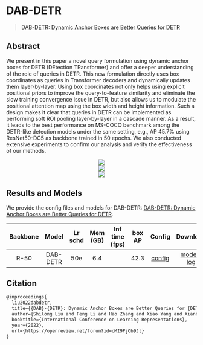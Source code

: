 # DAB-DETR

> [DAB-DETR: Dynamic Anchor Boxes are Better Queries for DETR](https://arxiv.org/abs/2201.12329)

<!-- [ALGORITHM] -->

## Abstract

We present in this paper a novel query formulation using dynamic anchor boxes for DETR (DEtection TRansformer) and offer a deeper understanding of the role of queries in DETR. This new formulation directly uses box coordinates as queries in Transformer decoders and dynamically updates them layer-by-layer. Using box coordinates not only helps using explicit positional priors to improve the query-to-feature similarity and eliminate the slow training convergence issue in DETR, but also allows us to modulate the positional attention map using the box width and height information. Such a design makes it clear that queries in DETR can be implemented as performing soft ROI pooling layer-by-layer in a cascade manner. As a result, it leads to the best performance on MS-COCO benchmark among the DETR-like detection models under the same setting, e.g., AP 45.7% using ResNet50-DC5 as backbone trained in 50 epochs. We also conducted extensive experiments to confirm our analysis and verify the effectiveness of our methods.

<div align=center>
<img src="https://github.com/IDEA-Research/DAB-DETR/blob/main/figure/arch.png?raw=true"/>
</div>
<div align=center>
<img src="https://github.com/IDEA-Research/DAB-DETR/blob/main/figure/model.png?raw=true"/>
</div>
<div align=center>
<img src="https://github.com/IDEA-Research/DAB-DETR/blob/main/figure/results.png?raw=true"/>
</div>

## Results and Models

We provide the config files and models for DAB-DETR: [DAB-DETR: Dynamic Anchor Boxes are Better Queries for DETR](https://arxiv.org/abs/2201.12329).

| Backbone |  Model   | Lr schd | Mem (GB) | Inf time (fps) | box AP |                  Config                   |                                                                                                                                                                        Download                                                                                                                                                                        |
| :------: | :------: | :-----: | :------: | :------------: | :----: | :---------------------------------------: | :----------------------------------------------------------------------------------------------------------------------------------------------------------------------------------------------------------------------------------------------------------------------------------------------------------------------------------------------------: |
|   R-50   | DAB-DETR |   50e   |   6.4    |                |  42.3  | [config](./dab-detr_r50_8xb2-50e_coco.py) | [model](https://download.openmmlab.com/mmdetection/v3.0/conditional_detr/conditional_detr_r50_8xb2-50e_coco/conditional_detr_r50_8xb2-50e_coco_20221121_180202-c83a1dc0.pth) \| [log](https://download.openmmlab.com/mmdetection/v3.0/conditional_detr/conditional_detr_r50_8xb2-50e_coco/conditional_detr_r50_8xb2-50e_coco_20221121_180202.log.json) |

## Citation

```latex
@inproceedings{
  liu2022dabdetr,
  title={{DAB}-{DETR}: Dynamic Anchor Boxes are Better Queries for {DETR}},
  author={Shilong Liu and Feng Li and Hao Zhang and Xiao Yang and Xianbiao Qi and Hang Su and Jun Zhu and Lei Zhang},
  booktitle={International Conference on Learning Representations},
  year={2022},
  url={https://openreview.net/forum?id=oMI9PjOb9Jl}
}
```
